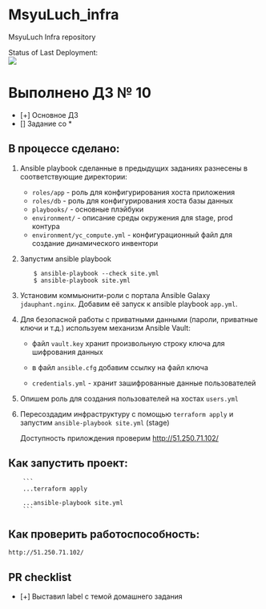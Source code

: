 # MsyuLuch_infra
MsyuLuch Infra repository

Status of Last Deployment: <br>
<img src="https://github.com/Otus-DevOps-22-08/MsyuLuch_infra/actions/workflows/run-tests.yml/badge.svg?branch=master"><br>

# Выполнено ДЗ № 10

 - [+] Основное ДЗ
 - [] Задание со *

## В процессе сделано:
 1. Ansible playbook сделанные в предыдущих заданиях разнесены в    соответствующие директории:

    - `roles/app` - роль для конфигурирования хоста приложения
    - `roles/db` - роль для конфигурирования хоста базы данных
    - `playbooks/` - основные плэйбуки
    - `environment/` - описание среды окружения для stage, prod контура
    - `environment/yc_compute.yml` - конфигурационный файл для     создание динамического инвентори

 2. Запустим ansible playbook

 ```
        $ ansible-playbook --check site.yml
        $ ansible-playbook site.yml
 ```

 3. Установим коммьюнити-роли с портала Ansible Galaxy `jdauphant.nginx`. Добавим её запуск к ansible playbook `app.yml`.

 4. Для безопасной работы с приватными данными (пароли,
приватные ключи и т.д.) используем механизм Ansible Vault:

    - файл `vault.key` хранит произвольную строку ключа для шифрования данных
    - в файл `ansible.cfg` добавим ссылку на файл ключа

    - `credentials.yml` - хранит зашифрованные данные пользователей

5. Опишем роль для создания пользователей на хостах `users.yml`


6. Пересоздадим инфраструктуру с помощью `terraform apply` и запустим `ansible-playbook site.yml` (stage)

    Доступность прилождения проверим http://51.250.71.102/


## Как запустить проект:

        ```
        ...terraform apply

        ...ansible-playbook site.yml
        ```

## Как проверить работоспособность:

    http://51.250.71.102/

## PR checklist
 - [+] Выставил label с темой домашнего задания
